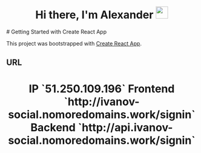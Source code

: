 <h1 align="center">Hi there, I'm Alexander
<img src="https://github.com/blackcater/blackcater/raw/main/images/Hi.gif" height="32"/></h1>
# Getting Started with Create React App

This project was bootstrapped with [Create React App](https://github.com/facebook/create-react-app).

## URL

<h1 align="center">IP  `51.250.109.196`
Frontend  `http://ivanov-social.nomoredomains.work/signin`
Backend  `http://api.ivanov-social.nomoredomains.work/signin`